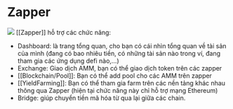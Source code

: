 # Zapper

![](https://cryptoinno.net/wp-content/uploads/2021/06/zapper.png)
[[Zapper]] hỗ trợ các chức năng:
-   Dashboard: là trang tổng quan, cho bạn có cái nhìn tổng quan về tài sản của mình (đang có bao nhiêu tiền, có những tài sản nào trong ví, đang tham gia các ứng dụng defi nào,…)
-   Exchange: Giao dịch AMM, bạn có thể giao dịch token trên các zapper
-   [[Blockchain/Pool]]: Bạn có thể add pool cho các AMM trên zapper
-   [[YieldFarming]]: Bạn có thể tham gia farm trên các nền tảng khác nhau thông qua Zapper (hiện tại chức năng này chỉ hỗ trợ mạng Ethereum)
-   Bridge: giúp chuyển tiền mã hóa từ qua lại giữa các chain.



